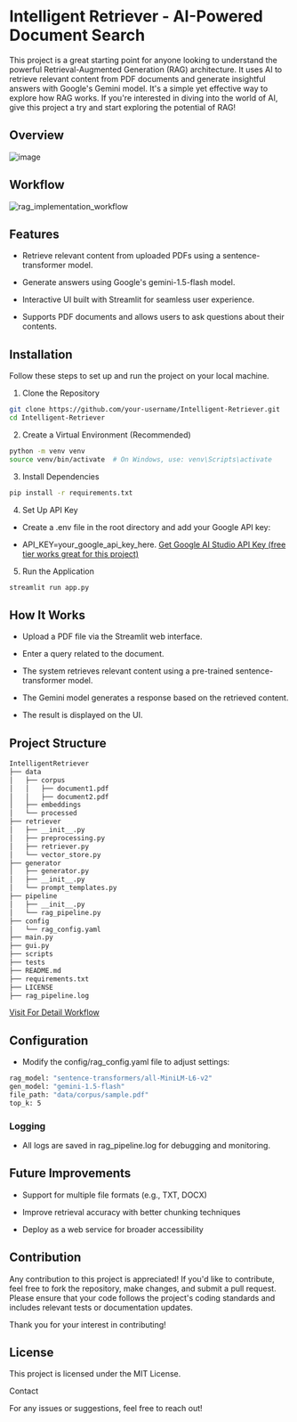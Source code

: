 # Intelligent Retriever - AI-Powered Document Search

This project is a great starting point for anyone looking to understand the powerful Retrieval-Augmented Generation (RAG) architecture. It uses AI to retrieve relevant content from PDF documents and generate insightful answers with Google's Gemini model. It's a simple yet effective way to explore how RAG works. If you're interested in diving into the world of AI, give this project a try and start exploring the potential of RAG!

## Overview
![image](https://github.com/user-attachments/assets/67fbbc3b-0a3d-4129-9bb6-de3a545a2a9a)

## Workflow
![rag_implementation_workflow](https://github.com/user-attachments/assets/019f74b4-bc87-43fb-8f03-d45a2dbce786)


## Features

- Retrieve relevant content from uploaded PDFs using a sentence-transformer model.

- Generate answers using Google's gemini-1.5-flash model.

- Interactive UI built with Streamlit for seamless user experience.

- Supports PDF documents and allows users to ask questions about their contents.

## Installation

Follow these steps to set up and run the project on your local machine.

1. Clone the Repository
```bash
git clone https://github.com/your-username/Intelligent-Retriever.git
cd Intelligent-Retriever
```

2. Create a Virtual Environment (Recommended)
```bash
python -m venv venv
source venv/bin/activate  # On Windows, use: venv\Scripts\activate
```
3. Install Dependencies
```bash
pip install -r requirements.txt
```
4. Set Up API Key

- Create a .env file in the root directory and add your Google API key:

- API_KEY=your_google_api_key_here. [Get Google AI Studio API Key (free tier works great for this project) ](https://aistudio.google.com/apikey)


5. Run the Application
```bash
streamlit run app.py
```
## How It Works

- Upload a PDF file via the Streamlit web interface.

- Enter a query related to the document.

- The system retrieves relevant content using a pre-trained sentence-transformer model.

- The Gemini model generates a response based on the retrieved content.

- The result is displayed on the UI.

## Project Structure
```bash
IntelligentRetriever
├── data
│   ├── corpus
│   │   ├── document1.pdf
│   │   ├── document2.pdf
│   ├── embeddings
│   └── processed
├── retriever
│   ├── __init__.py
│   ├── preprocessing.py
│   ├── retriever.py
│   └── vector_store.py
├── generator
│   ├── generator.py
│   ├── __init__.py
│   └── prompt_templates.py
├── pipeline
│   ├── __init__.py
│   └── rag_pipeline.py
├── config
│   └── rag_config.yaml
├── main.py
├── gui.py
├── scripts
├── tests
├── README.md
├── requirements.txt
├── LICENSE
├── rag_pipeline.log
```
[ Visit For Detail Workflow ](https://github.com/amitgiri-13/RAGImplementation/blob/main/Workflow.md)

## Configuration

- Modify the config/rag_config.yaml file to adjust settings:
```bash
rag_model: "sentence-transformers/all-MiniLM-L6-v2"
gen_model: "gemini-1.5-flash"
file_path: "data/corpus/sample.pdf"
top_k: 5
```

### Logging

- All logs are saved in rag_pipeline.log for debugging and monitoring.

## Future Improvements

- Support for multiple file formats (e.g., TXT, DOCX)

- Improve retrieval accuracy with better chunking techniques

- Deploy as a web service for broader accessibility

## Contribution
Any contribution  to this project is appreciated! If you'd like to contribute, feel free to fork the repository, make changes, and submit a pull request. Please ensure that your code follows the project's coding standards and includes relevant tests or documentation updates.

Thank you for your interest in contributing!

## License

This project is licensed under the MIT License.

Contact

For any issues or suggestions, feel free to reach out!
